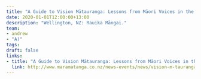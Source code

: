 ```yaml
---
title: "A Guide to Vision Mātauranga: Lessons from Māori Voices in the New Zealand Science Sector."
date: 2020-01-01T12:00:00+13:00
description: "Wellington, NZ: Rauika Māngai."
team:
- andrew
- "A)"
tags:
draft: false
links:
- title: "A Guide to Vision Mātauranga: Lessons from Māori Voices in the New Zealand Science Sector."
  link: http://www.maramatanga.co.nz/news-events/news/vision-m-tauranga-lessons-m-ori-voices
---
```

